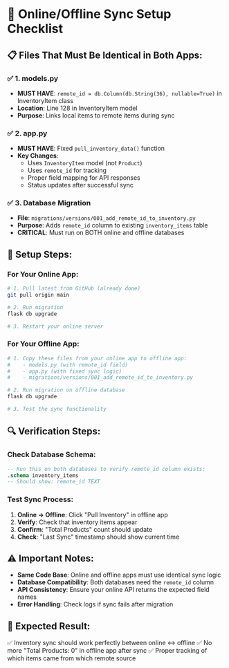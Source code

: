 # 🔄 Online/Offline Sync Setup Checklist

## 📋 Files That Must Be Identical in Both Apps:

### ✅ **1. models.py**
- **MUST HAVE**: `remote_id = db.Column(db.String(36), nullable=True)` in InventoryItem class
- **Location**: Line 128 in InventoryItem model
- **Purpose**: Links local items to remote items during sync

### ✅ **2. app.py** 
- **MUST HAVE**: Fixed `pull_inventory_data()` function
- **Key Changes**:
  - Uses `InventoryItem` model (not `Product`)
  - Uses `remote_id` for tracking
  - Proper field mapping for API responses
  - Status updates after successful sync

### ✅ **3. Database Migration**
- **File**: `migrations/versions/001_add_remote_id_to_inventory.py`
- **Purpose**: Adds `remote_id` column to existing `inventory_items` table
- **CRITICAL**: Must run on BOTH online and offline databases

## 🚀 **Setup Steps:**

### **For Your Online App:**
```bash
# 1. Pull latest from GitHub (already done)
git pull origin main

# 2. Run migration
flask db upgrade

# 3. Restart your online server
```

### **For Your Offline App:**
```bash
# 1. Copy these files from your online app to offline app:
#    - models.py (with remote_id field)
#    - app.py (with fixed sync logic)
#    - migrations/versions/001_add_remote_id_to_inventory.py

# 2. Run migration on offline database
flask db upgrade

# 3. Test the sync functionality
```

## 🔍 **Verification Steps:**

### **Check Database Schema:**
```sql
-- Run this on both databases to verify remote_id column exists:
.schema inventory_items
-- Should show: remote_id TEXT
```

### **Test Sync Process:**
1. **Online → Offline**: Click "Pull Inventory" in offline app
2. **Verify**: Check that inventory items appear
3. **Confirm**: "Total Products" count should update
4. **Check**: "Last Sync" timestamp should show current time

## ⚠️ **Important Notes:**

- **Same Code Base**: Online and offline apps must use identical sync logic
- **Database Compatibility**: Both databases need the `remote_id` column
- **API Consistency**: Ensure your online API returns the expected field names
- **Error Handling**: Check logs if sync fails after migration

## 🎯 **Expected Result:**
✅ Inventory sync should work perfectly between online ↔ offline
✅ No more "Total Products: 0" in offline app after sync
✅ Proper tracking of which items came from which remote source